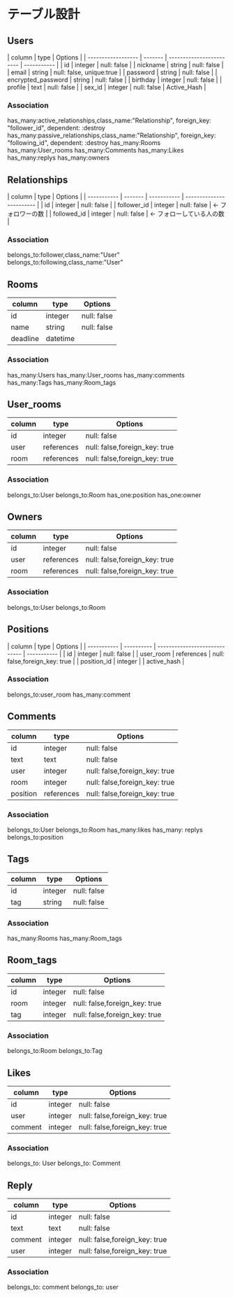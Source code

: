 # テーブル設計

## Users

| column             | type    | Options                  |
| ------------------ | ------- | ------------------------ | ----------- |
| id                 | integer | null: false              |
| nickname           | string  | null: false              |
| email              | string  | null: false, unique:true |
| password           | string  | null: false              |
| encrypted_password | string  | null: false              |
| birthday           | integer | null: false              |
| profile            | text    | null: false              |
| sex_id             | integer | null: false              | Active_Hash |

### Association

has_many:active_relationships,class_name:"Relationship", foreign_key: "follower_id", dependent: :destroy
has_many:passive_relationships,class_name:"Relationship", foreign_key: "following_id", dependent: :destroy
has_many:Rooms
has_many:User_rooms
has_many:Comments
has_many:Likes
has_many:replys
has_many:owners

## Relationships

| column      | type    | Options     |
| ----------- | ------- | ----------- | ------------------------ |
| id          | integer | null: false |
| follower_id | integer | null: false | ← フォロワーの数         |
| followed_id | integer | null: false | ← フォローしている人の数 |

### Association

belongs_to:follower,class_name:"User"
belongs_to:following,class_name:"User"

## Rooms

| column   | type     | Options     |
| -------- | -------- | ----------- |
| id       | integer  | null: false |
| name     | string   | null: false |
| deadline | datetime |             |

### Association

has_many:Users
has_many:User_rooms
has_many:comments
has_many:Tags
has_many:Room_tags

## User_rooms

| column | type       | Options                       |
| ------ | ---------- | ----------------------------- |
| id     | integer    | null: false                   |
| user   | references | null: false,foreign_key: true |
| room   | references | null: false,foreign_key: true |

### Association

belongs_to:User
belongs_to:Room
has_one:position
has_one:owner

## Owners

| column | type       | Options                       |
| ------ | ---------- | ----------------------------- |
| id     | integer    | null: false                   |
| user   | references | null: false,foreign_key: true |
| room   | references | null: false,foreign_key: true |

### Association

belongs_to:User
belongs_to:Room

## Positions

| column      | type       | Options                       |
| ----------- | ---------- | ----------------------------- | ----------- |
| id          | integer    | null: false                   |
| user_room   | references | null: false,foreign_key: true |
| position_id | integer    |                               | active_hash |

### Association

belongs_to:user_room
has_many:comment

## Comments

| column   | type       | Options                       |
| -------- | ---------- | ----------------------------- |
| id       | integer    | null: false                   |
| text     | text       | null: false                   |
| user     | integer    | null: false,foreign_key: true |
| room     | integer    | null: false,foreign_key: true |
| position | references | null: false,foreign_key: true |

### Association

belongs_to:User
belongs_to:Room
has_many:likes
has_many: replys
belongs_to:position

## Tags

| column | type    | Options     |
| ------ | ------- | ----------- |
| id     | integer | null: false |
| tag    | string  | null: false |

### Association

has_many:Rooms
has_many:Room_tags

## Room_tags

| column | type    | Options                       |
| ------ | ------- | ----------------------------- |
| id     | integer | null: false                   |
| room   | integer | null: false,foreign_key: true |
| tag    | integer | null: false,foreign_key: true |

### Association

belongs_to:Room
belongs_to:Tag

## Likes

| column  | type    | Options                       |
| ------- | ------- | ----------------------------- |
| id      | integer | null: false                   |
| user    | integer | null: false,foreign_key: true |
| comment | integer | null: false,foreign_key: true |

### Association

belongs_to: User
belongs_to: Comment

## Reply

| column  | type    | Options                       |
| ------- | ------- | ----------------------------- |
| id      | integer | null: false                   |
| text    | text    | null: false                   |
| comment | integer | null: false,foreign_key: true |
| user    | integer | null: false,foreign_key: true |

### Association

belongs_to: comment
belongs_to: user
